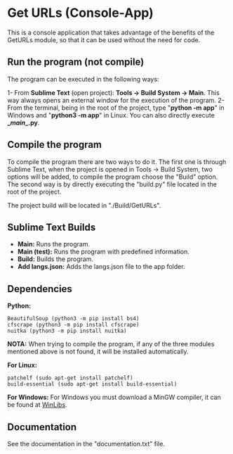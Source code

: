 # Get URLs (Console-App)
This is a console application that takes advantage of the benefits of the GetURLs module, so that it can be used without the need for code.

## Run the program (not compile)
The program can be executed in the following ways:

1- From **Sublime Text** (open project): **Tools -> Build System -> Main**. This way always opens an external window for the execution of the program.
2- From the terminal, being in the root of the project, type "**python -m app**" in Windows and "**python3 -m app**" in Linux. You can also directly execute **\__main__.py**.

## Compile the program
To compile the program there are two ways to do it. The first one is through Sublime Text, when the project is opened in Tools -> Build System, two options will be added, to compile the program choose the "Build" option. The second way is by directly executing the "build.py" file located in the root of the project.

The project build will be located in "./Build/GetURLs".

## Sublime Text Builds
* **Main:** Runs the program.
* **Main (test):** Runs the program with predefined information.
* **Build:** Builds the program.
* **Add langs.json:** Adds the langs.json file to the app folder.

## Dependencies
**Python:**
```
BeautifulSoup (python3 -m pip install bs4)
cfscrape (python3 -m pip install cfscrape)
nuitka (python3 -m pip install nuitka)
```

**NOTA:** When trying to compile the program, if any of the three modules mentioned above is not found, it will be installed automatically.

**For Linux:**
```
patchelf (sudo apt-get install patchelf)
build-essential (sudo apt-get install build-essential)
```

**For Windows:**
For Windows you must download a MinGW compiler, it can be found at [WinLibs](https://winlibs.com/).

## Documentation
See the documentation in the "documentation.txt" file.
